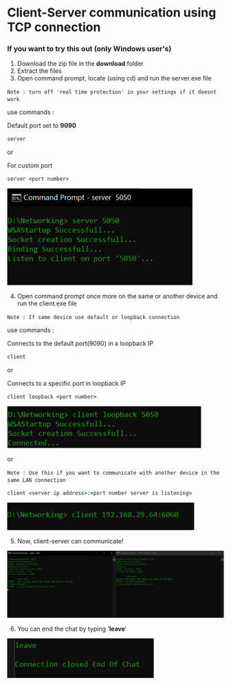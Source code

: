 # Client-Server communication using TCP connection 

### If you want to try this out (only Windows user's)

1. Download the zip file in the **download** folder 
2. Extract the files 
3. Open command prompt, locate (using cd) and run the server.exe file

``
Note : turn off 'real time protection' in your settings if it doesnt work  
``

use commands : 

Default port set to **9090**
```cmd
server 
```
or

For custom port 
```cmd
server <port number>
```

![server cmd](assets/image.png) 


4. Open command prompt once more on the same or another device and run the client.exe file 

``
Note : If same device use default or loopback connection
``

use commands : 

Connects to the default port(9090) in a loopback IP

```cmd 
client 
```
or

Connects to a specific port in loopback IP

```cmd 
client loopback <port number>
```
![loopback connection](assets/image-1.png)

or

``
Note : Use this if you want to communicate with another device in the same LAN connection 
``

```cmd 
client <server ip address>:<port number server is listening>
```
![custom socket](assets/image-2.png)

5. Now, client-server can communicate! 

![chat](assets/image-3.png)

6. You can end the chat by typing '**leave**' 

![end chat](assets/image-4.png)
